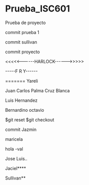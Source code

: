 # Prueba_ISC601
Prueba de proyecto

commit prueba 1

commit sullivan

commit proyecto

<<<<<------HARLOCK------>>>>>

-----F R Y------

=======
Yareli

Juan Carlos Palma Cruz Blanca

Luis Hernandez

Bernardino octavio

$git reset
$git checkout


commit Jazmin


maricela

hola -val


Jose Luis..

Jaciel****

Sullivan**
